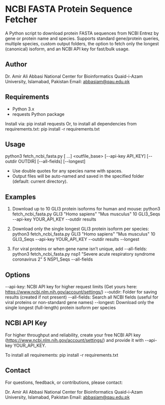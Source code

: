NCBI FASTA Protein Sequence Fetcher
===================================

A Python script to download protein FASTA sequences from NCBI Entrez by gene or protein name and species.
Supports standard gene/protein queries, multiple species, custom output folders, the option to fetch only the longest (canonical) isoform, and an NCBI API key for fast/bulk usage.

Author
------
Dr. Amir Ali Abbasi
National Center for Bioinformatics
Quaid-i-Azam University, Islamabad, Pakistan
Email: abbasiam@qau.edu.pk

Requirements
------------
- Python 3.x
- requests Python package

Install via:
    pip install requests
Or, to install all dependencies from requirements.txt:
    pip install -r requirements.txt

Usage
-----
python3 fetch_ncbi_fasta.py <gene> <species1> [<species2> ...] <number> <outfile_base> [--api-key API_KEY] [--outdir OUTDIR] [--all-fields] [--longest]

- Use double quotes for any species name with spaces.
- Output files will be auto-named and saved in the specified folder (default: current directory).

Examples
--------
1. Download up to 10 GLI3 protein isoforms for human and mouse:
    python3 fetch_ncbi_fasta.py GLI3 "Homo sapiens" "Mus musculus" 10 GLI3_Seqs --api-key YOUR_API_KEY --outdir results

2. Download only the single longest GLI3 protein isoform per species:
    python3 fetch_ncbi_fasta.py GLI3 "Homo sapiens" "Mus musculus" 10 GLI3_Seqs --api-key YOUR_API_KEY --outdir results --longest

3. For viral proteins or when gene name isn’t unique, add --all-fields:
    python3 fetch_ncbi_fasta.py nsp1 "Severe acute respiratory syndrome coronavirus 2" 5 NSP1_Seqs --all-fields

Options
-------
--api-key:   NCBI API key for higher request limits (Get yours here: https://www.ncbi.nlm.nih.gov/account/settings/)
--outdir:    Folder for saving results (created if not present)
--all-fields: Search all NCBI fields (useful for viral proteins or non-standard gene names)
--longest:   Download only the single longest (full-length) protein isoform per species

NCBI API Key
------------
For higher throughput and reliability, create your free NCBI API key (https://www.ncbi.nlm.nih.gov/account/settings/) and provide it with --api-key YOUR_API_KEY.

To install all requirements:
    pip install -r requirements.txt

Contact
-------
For questions, feedback, or contributions, please contact:

Dr. Amir Ali Abbasi
National Center for Bioinformatics
Quaid-i-Azam University, Islamabad, Pakistan
Email: abbasiam@qau.edu.pk
